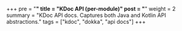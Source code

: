 +++
pre = "<strong>"
title = "KDoc API (per-module)"
post = "</strong>"
weight = 2
summary = "KDoc API docs. Captures both Java and Kotlin API abstractions."
tags = ["kdoc", "dokka", "api docs"]
+++
